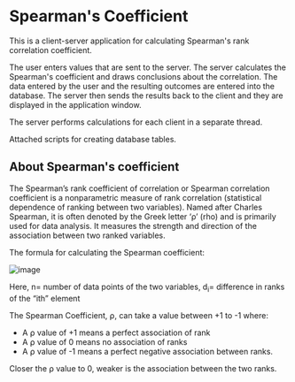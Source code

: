 # Spearman's Coefficient

This is a client-server application for calculating Spearman's rank correlation coefficient.

The user enters values that are sent to the server. 
The server calculates the Spearman's coefficient and draws conclusions about the correlation. 
The data entered by the user and the resulting outcomes are entered into the database.
The server then sends the results back to the client and they are displayed in the application window.

The server performs calculations for each client in a separate thread.

Attached scripts for creating database tables.


## About Spearman's coefficient

The Spearman’s rank coefficient of correlation or Spearman correlation coefficient is a nonparametric measure of rank correlation (statistical dependence of ranking between two variables).
Named after Charles Spearman, it is often denoted by the Greek letter ‘ρ’ (rho) and is primarily used for data analysis.
It measures the strength and direction of the association between two ranked variables.

The formula for calculating the Spearman coefficient:

![image](https://user-images.githubusercontent.com/47988040/213582984-2c7b91ec-fa2c-4f86-8e7e-cdcc9530b0cc.png)

Here, n= number of data points of the two variables, d<sub>i</sub>= difference in ranks of the “ith” element

The Spearman Coefficient, ⍴, can take a value between +1 to -1 where:

* A ⍴ value of +1 means a perfect association of rank
* A ⍴ value of 0 means no association of ranks
* A ⍴ value of -1 means a perfect negative association between ranks.

Closer the ⍴ value to 0, weaker is the association between the two ranks.
